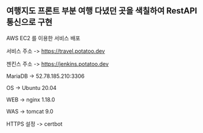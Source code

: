 여행지도 프론트 부분
여행 다녔던 곳을 색칠하여 RestAPI 통신으로 구현
--------------------------------------------------


AWS EC2 를 이용한 서비스 배포

서비스 주소 -> https://travel.potatoo.dev

젠킨스 주소 -> https://jenkins.potatoo.dev

MariaDB -> 52.78.185.210:3306

OS -> Ubuntu 20.04

WEB -> nginx 1.18.0

WAS -> tomcat 9.0

HTTPS 설정 -> certbot

